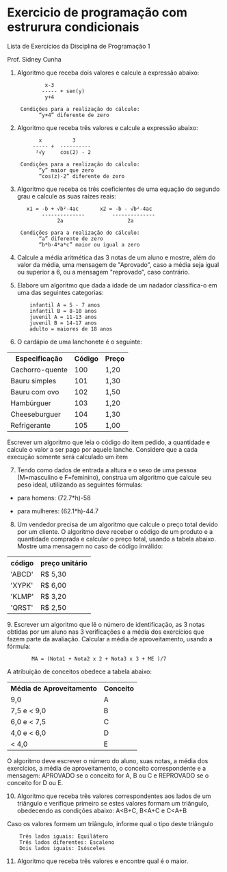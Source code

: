 # Exercicio de programação com estrurura condicionais
Lista de Exercícios da Disciplina de Programação 1

Prof. Sidney Cunha

1. Algoritmo que receba dois valores e calcule a expressão abaixo:

                x-3
               ----- + sen(y)
                y+4

        Condições para a realização do cálculo:
              “y+4” diferente de zero

2. Algoritmo que receba três valores e calcule a expressão abaixo:
             
              x          3
            ----- +  ----------
             ²√y     cos(2) - 2
       
        Condições para a realização do cálculo:
              “y” maior que zero
              “cos(z)-2” diferente de zero

3. Algoritmo que receba os três coeficientes de uma equação do segundo
grau e calcule as suas raízes reais:

          x1 = -b + √b²-4ac       x2 = -b - √b²-4ac
               --------------         --------------
                    2a                     2a

        Condições para a realização do cálculo:
              “a” diferente de zero
              “b*b-4*a*c” maior ou igual a zero

4. Calcule a média aritmética das 3 notas de um aluno e mostre, além do
valor da média, uma mensagem de "Aprovado", caso a média seja igual
ou superior a 6, ou a mensagem "reprovado", caso contrário.

5. Elabore um algoritmo que dada a idade de um nadador classifica-o em
uma das seguintes categorias:

           infantil A = 5 - 7 anos
           infantil B = 8-10 anos
           juvenil A = 11-13 anos
           juvenil B = 14-17 anos
           adulto = maiores de 18 anos
           
6. O cardápio de uma lanchonete é o seguinte:

<html>
  <table>
    <tr>
      <th>Especificação</th>
      <th>Código</th>
      <th>Preço</th>
    </tr>
    <tr>
       <td>Cachorro-quente</td>
       <td>100</td>
       <td>1,20</td>
     </tr>
    <tr>
      <td>Bauru simples</td>
      <td>101</td>
      <td>1,30</td>
   </tr>
   <tr>
     <td>Bauru com ovo</td>
     <td>102</td>
     <td>1,50</td>
   </tr>
   <tr>
     <td>Hambúrguer</td>
     <td>103</td>
     <td>1,20</td>
   </tr>
   <tr>
     <td>Cheeseburguer</td>
     <td>104</td>
     <td>1,30</td>
   </tr>
    <tr>
     <td>Refrigerante</td>
     <td>105</td>
     <td>1,00</td>
   </tr>
  </table>
</html>

Escrever um algoritmo que leia o código do item pedido, a quantidade e
calcule o valor a ser pago por aquele lanche. Considere que a cada
execução somente será calculado um item


7. Tendo como dados de entrada a altura e o sexo de uma pessoa
(M=masculino e F=feminino), construa um algoritmo que calcule seu
peso ideal, utilizando as seguintes fórmulas:

  - para homens: (72.7*h)-58
  
  - para mulheres: (62.1*h)-44.7
  
8. Um vendedor precisa de um algoritmo que calcule o preço total devido
por um cliente. O algoritmo deve receber o código de um produto e a
quantidade comprada e calcular o preço total, usando a tabela abaixo.
Mostre uma mensagem no caso de código inválido:

<html>
  <table>
    <tr>
      <th>código</th>
      <th>preço unitário</th>
    </tr>
    <tr>
      <td>'ABCD'</td>
      <td>R$ 5,30</td>
    </tr>
    <tr>
      <td>'XYPK'</td>
      <td>R$ 6,00</td>
    </tr>
    <tr>
      <td>'KLMP'</td>
      <td>R$ 3,20</td>
    </tr>
    <tr>
      <td>'QRST'</td>
      <td>R$ 2,50</td>
    </tr>
  </table>
</html>
9. Escrever um algoritmo que lê o número de identificação, as 3 notas
obtidas por um aluno nas 3 verificações e a média dos exercícios que
fazem parte da avaliação. Calcular a média de aproveitamento, usando
a fórmula:

            MA = (Nota1 + Nota2 x 2 + Nota3 x 3 + ME )/7
            
A atribuição de conceitos obedece a tabela abaixo:


<html>
  <table>
    <tr>
      <th>Média de Aproveitamento</th>
      <th>Conceito</th>
    </tr>
    <tr>
      <td>9,0</td>
      <td>A</td>
    </tr>
    <tr>
      <td>7,5 e < 9,0</td>
      <td>B</td>
    </tr>
    <tr>
      <td>6,0 e < 7,5</td>
      <td>C</td>
    </tr>
    <tr>
      <td>4,0 e < 6,0</td>
      <td>D</td>
    </tr>
    <tr>
      <td> < 4,0</td>
      <td>E</td>
    </tr>
  </table>
</html>

O algoritmo deve escrever o número do aluno, suas notas, a média dos
exercícios, a média de aproveitamento, o conceito correspondente e a
mensagem: APROVADO se o conceito for A, B ou C e REPROVADO se
o conceito for D ou E.

10. Algoritmo que receba três valores correspondentes aos lados de um
triângulo e verifique primeiro se estes valores formam um triângulo,
obedecendo as condições abaixo:
A&lt;B+C, B&lt;A+C e C&lt;A+B

Caso os valores formem um triângulo, informe qual o tipo deste triângulo

        Três lados iguais: Equilátero
        Três lados diferentes: Escaleno
        Dois lados iguais: Isósceles

11. Algoritmo que receba três valores e encontre qual é o maior.
